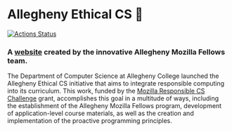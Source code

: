 # Allegheny Ethical CS :crocodile:

[![Actions Status](https://github.com/Allegheny-Mozilla-Fellows/EthicalCSWebsite/workflows/build/badge.svg)](link_to_your_repository)

### A [website](https://csethics.allegheny.edu) created by the innovative Allegheny Mozilla Fellows team.  

The Department of Computer Science at Allegheny College launched the
Allegheny Ethical CS initiative that aims to integrate responsible
computing into its curriculum. This work, funded by the [Mozilla
Responsible CS Challenge](https://foundation.mozilla.org/en/initiatives/responsible-cs/)
grant, accomplishes this goal in a multitude of ways, including the establishment of
the Allegheny Mozilla Fellows program, development of application-level course materials,
as well as the creation and implementation of the proactive programming principles.
